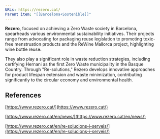 ```yaml
---
URLs: https://rezero.cat/
Parent item: "[[Barcelona+Sostenible]]"
---
```

**Rezero**, focused on achieving a Zero Waste society in Barcelona, spearheads various environmental sustainability initiatives. Their projects range from advocating for packaging reuse legislation to promoting toxic-free menstruation products and the ReWine Mallorca project, highlighting wine bottle reuse. 

They also play a significant role in waste reduction strategies, including certifying Hernani as the first Zero Waste municipality in the Basque Country. Through "Re-solutions," Rezero develops innovative approaches for product lifespan extension and waste minimization, contributing significantly to the circular economy and environmental health.

## References

[https://www.rezero.cat/](https://www.rezero.cat/)

[https://www.rezero.cat/en/news/](https://www.rezero.cat/en/news/)

[https://www.rezero.cat/en/re-solucions-i-serveis/](https://www.rezero.cat/en/re-solucions-i-serveis/)